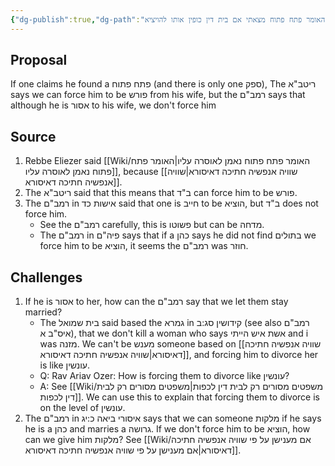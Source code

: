 ```yaml
---
{"dg-publish":true,"dg-path":"האומר פתח פתוח מצאתי אם בית דין כופין אותו להויציא.md","permalink":"/האומר פתח פתוח מצאתי אם בית דין כופין אותו להויציא/","tags":["שיעור/ר_שולמן/2025/fall","בבלי/נשים/כתובות/ט","רמבם/נשים/אישות/כד","בבלי/נשים/קידושין/סג","רמבם/קדושה/איסורי_ביאה/א"]}
---
```


## Proposal

If one claims he found a פתח פתוח (and there is only one ספק), The  ריטב"א says we can force him to be פורש from his wife, but the רמב"ם says that although he is אסור to his wife, we don't force him
## Source

1. Rebbe Eliezer said [[Wiki/האומר פתח פתוח נאמן לאוסרה עליו\|האומר פתח פתוח נאמן לאוסרה עליו]], because [[שוויה אנפשיה חתיכה דאיסורא\|שוויה אנפשיה חתיכה דאיסורא]].
2. The ריטב"א said that this means that ב"ד can force him to be פורש.
3. The רמב"ם in אישות כד said that one is חייב to be הוציא, but ב"ד does not force him.
	+ See the רמב"ם carefully, this is פשוטו but can be מדחה.
	+ The רמב"ם in פיה"ם says that if a כהן says he did not find בתולים we force him to be הוציא, it seems the רמב"ם was חוזר.
## Challenges

1. If he is אסור to her, how can the רמב"ם say that we let them stay married?
	+ The בית שמואל said based the גמרא in קידושין סג:ב (see also רמב"ם איס"ב א), that we don't kill a woman who says אשת איש הייתי and i was מזנה. We can't be מענש someone based on  [[שוויה אנפשיה חתיכה דאיסורא\|שוויה אנפשיה חתיכה דאיסורא]], and forcing him to divorce her is like עונשין.
	+ Q: Rav Ariav Ozer: How is forcing them to divorce like עונשין? 
	+ A: See [[Wiki/משפטים מסורים רק לבית דין לכפות\|משפטים מסורים רק לבית דין לכפות]]. We can use this to explain that forcing them to divorce is on the level of עונשין.
2. The רמב"ם in איסורי ביאה כ:יג says that we can someone מלקות if he says he is a כהן and marries a גרושה. If we don't force him to be הוציא, how can we give him מלקות? See [[Wiki/אם מענישן על פי שוויה אנפשיה חתיכה דאיסורא\|אם מענישן על פי שוויה אנפשיה חתיכה דאיסורא]].

